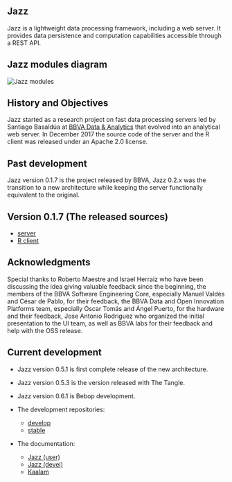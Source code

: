 ## Jazz

Jazz is a lightweight data processing framework, including a web server. It provides data persistence and computation capabilities accessible
through a REST API.


## Jazz modules diagram

![Jazz modules](https://kaalam.github.io/develop_jazz02/diagrams/jazz_modules.png)


## History and Objectives

Jazz started as a research project on fast data processing servers led by Santiago Basaldúa at [BBVA Data & Analytics](https://www.bbvadata.com/) that evolved into an analytical web server. In December 2017 the source code of the server and the R client was released under an Apache 2.0 license.


## Past development

Jazz version 0.1.7 is the project released by BBVA, Jazz 0.2.x was the transition to a new architecture while keeping the server functionally equivalent to
the original.


## Version 0.1.7 (The released sources)

  - [server](https://github.com/bbvadata/jazz-server)
  - [R client](https://github.com/bbvadata/jazz-client)


## Acknowledgments

Special thanks to Roberto Maestre and Israel Herraiz who have been discussing the idea giving valuable feedback since the beginning, the members of the BBVA Software Engineering Core, especially Manuel Valdés and César de Pablo, for their feedback, the BBVA Data and Open Innovation Platforms team, especially Óscar Tomás and Ángel Puerto, for the hardware and their feedback, Jose Antonio Rodriguez who organized the initial presentation to the UI team, as well as BBVA labs for their feedback and help with the OSS release.


## Current development

  - Jazz version 0.5.1 is first complete release of the new architecture.
  - Jazz version 0.5.3 is the version released with The Tangle.
  - Jazz version 0.6.1 is Bebop development.

  - The development repositories:

    - [develop](https://github.com/kaalam/Jazz)
    - [stable](https://github.com/bbvadata/Jazz)

  - The documentation:

    - [Jazz (user)](https://kaalam.github.io/jazz_reference/)
    - [Jazz (devel)](https://kaalam.github.io/develop/)
    - [Kaalam](http://kaalam.ai)
